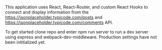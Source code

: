 This application uses React, React-Router, and custom React Hooks to connect and display information from the https://jsonplaceholder.typicode.com/posts and https://jsonplaceholder.typicode.com/comments API.

To get started clone repo and enter npm run server to run a dev server using express and webpack-dev-middleware. Production settings have not been intitialized yet.